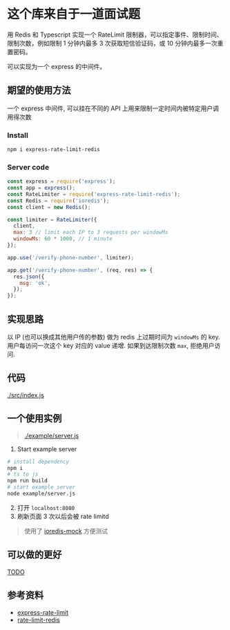 # 这个库来自于一道面试题

用 Redis 和 Typescript 实现一个 RateLimit 限制器，可以指定事件、限制时间、限制次数，例如限制 1 分钟内最多 3 次获取短信验证码，或 10 分钟内最多一次重置密码。

可以实现为一个 express 的中间件。

## 期望的使用方法

一个 express 中间件, 可以挂在不同的 API 上用来限制一定时间内被特定用户调用得次数

### Install

```bash
npm i express-rate-limit-redis
```

### Server code

```js
const express = require('express');
const app = express();
const RateLimiter = require('express-rate-limit-redis');
const Redis = require('ioredis');
const client = new Redis();

const limiter = RateLimiter({
  client,
  max: 3 // limit each IP to 3 requests per windowMs
  windowMs: 60 * 1000, // 1 minute
});

app.use('/verify-phone-number', limiter);

app.get('/verify-phone-number', (req, res) => {
  res.json({
    msg: 'ok',
  });
});
```

## 实现思路

以 IP (也可以换成其他用户传的参数) 做为 redis 上过期时间为 `windowMs` 的 key.
用户每访问一次这个 key 对应的 value 递增.
如果到达限制次数 `max`, 拒绝用户访问.

## 代码

[./src/index.js](./src/index.js)

## 一个使用实例

> [./example/server.js](./example/server.js)

1. Start example server
```bash
# install dependency
npm i
# ts to js
npm run build
# start example server
node example/server.js
```
2. 打开 `localhost:8080`
3. 刷新页面 3 次以后会被 rate limitd

> 使用了 [ioredis-mock](https://www.npmjs.com/package/ioredis-mock) 方便测试

## 可以做的更好

[TODO](./README.md#TODO)

## 参考资料

- [express-rate-limit](https://github.com/nfriedly/express-rate-limit/)
- [rate-limit-redis](https://github.com/wyattjoh/rate-limit-redis)
